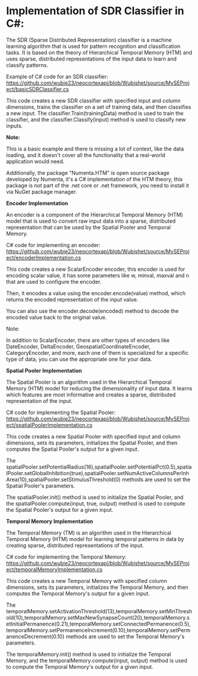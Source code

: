 # **Implementation of SDR Classifier in C#:**
The SDR (Sparse Distributed Representation) classifier is a machine learning algorithm that is used for pattern recognition and classification tasks. It is based on the theory of Hierarchical Temporal Memory (HTM) and uses sparse, distributed representations of the input data to learn and classify patterns.

Example of C# code for an SDR classifier:
https://github.com/wubie23/neocortexapi/blob/Wubishet/source/MySEProject/basicSDRClassifier.cs

This code creates a new SDR classifier with specified input and column dimensions, trains the classifier on a set of training data, and then classifies a new input. The classifier.Train(trainingData) method is used to train the classifier, and the classifier.Classify(input) method is used to classify new inputs.


**Note:**

This is a basic example and there is missing a lot of context, like the data loading, and it doesn't cover all the functionality that a real-world application would need.

Additionally, the package "Numenta.HTM" is open source package developed by Numenta, it's a C# implementation of the HTM theory, this package is not part of the .net core or .net framework, you need to install it via NuGet package manager.

**Encoder Implementation**

An encoder is a component of the Hierarchical Temporal Memory (HTM) model that is used to convert raw input data into a sparse, distributed representation that can be used by the Spatial Pooler and Temporal Memory.

C# code for implementing an encoder:
https://github.com/wubie23/neocortexapi/blob/Wubishet/source/MySEProject/encoderImplementation.cs

This code creates a new ScalarEncoder encoder, this encoder is used for encoding scalar value, it has some parameters like w, minval, maxval and n that are used to configure the encoder.

Then, it encodes a value using the encoder.encode(value) method, which returns the encoded representation of the input value.

You can also use the encoder.decode(encoded) method to decode the encoded value back to the original value.

Note:

In addition to ScalarEncoder, there are other types of encoders like DateEncoder, DeltaEncoder, GeospatialCoordinateEncoder, CategoryEncoder, and more, each one of them is specialized for a specific type of data, you can use the appropriate one for your data.

**Spatial Pooler Implementation**

The Spatial Pooler is an algorithm used in the Hierarchical Temporal Memory (HTM) model for reducing the dimensionality of input data. It learns which features are most informative and creates a sparse, distributed representation of the input.

C# code for implementing the Spatial Pooler:
https://github.com/wubie23/neocortexapi/blob/Wubishet/source/MySEProject/spatialPoolerImplementation.cs

This code creates a new Spatial Pooler with specified input and column dimensions, sets its parameters, initializes the Spatial Pooler, and then computes the Spatial Pooler's output for a given input.

The spatialPooler.setPotentialRadius(16),spatialPooler.setPotentialPct(0.5),spatialPooler.setGlobalInhibition(true),spatialPooler.setNumActiveColumnsPerInhArea(10),spatialPooler.setStimulusThreshold(0) methods are used to set the Spatial Pooler's parameters.

The spatialPooler.init() method is used to initialize the Spatial Pooler, and the spatialPooler.compute(input, true, output) method is used to compute the Spatial Pooler's output for a given input.

**Temporal Memory Implementation** 

The Temporal Memory (TM) is an algorithm used in the Hierarchical Temporal Memory (HTM) model for learning temporal patterns in data by creating sparse, distributed representations of the input.

C# code for implementing the Temporal Memory:
https://github.com/wubie23/neocortexapi/blob/Wubishet/source/MySEProject/temporalMemoryImplementation.cs

This code creates a new Temporal Memory with specified column dimensions, sets its parameters, initializes the Temporal Memory, and then computes the Temporal Memory's output for a given input.

The temporalMemory.setActivationThreshold(13),temporalMemory.setMinThreshold(10),temporalMemory.setMaxNewSynapseCount(20),temporalMemory.setInitialPermanence(0.21),temporalMemory.setConnectedPermanence(0.5),temporalMemory.setPermanenceIncrement(0.10),temporalMemory.setPermanenceDecrement(0.10) methods are used to set the Temporal Memory's parameters.

The temporalMemory.init() method is used to initialize the Temporal Memory, and the temporalMemory.compute(input, output) method is used to compute the Temporal Memory's output for a given input.


